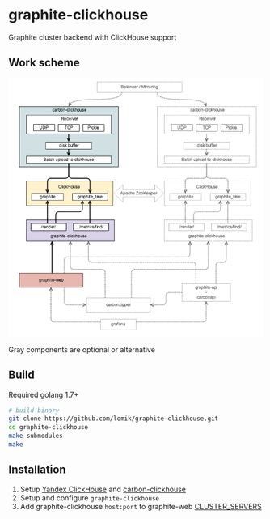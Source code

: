 # graphite-clickhouse
Graphite cluster backend with ClickHouse support

## Work scheme
![stack.png](doc/stack.png)

Gray components are optional or alternative

## Build
Required golang 1.7+
```sh
# build binary
git clone https://github.com/lomik/graphite-clickhouse.git
cd graphite-clickhouse
make submodules
make
```

## Installation
1. Setup [Yandex ClickHouse](https://github.com/yandex/ClickHouse) and [carbon-clickhouse](https://github.com/lomik/carbon-clickhouse)
2. Setup and configure `graphite-clickhouse`
3. Add graphite-clickhouse `host:port` to graphite-web [CLUSTER_SERVERS](http://graphite.readthedocs.io/en/latest/config-local-settings.html#cluster-configuration)
